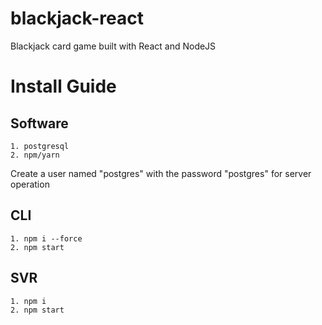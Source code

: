 # blackjack-react
Blackjack card game built with React and NodeJS

# Install Guide
  ## Software
    1. postgresql
    2. npm/yarn
  Create a user named "postgres" with the password "postgres" for server operation
  ## CLI 
    1. npm i --force
    2. npm start
  ## SVR
    1. npm i
    2. npm start
